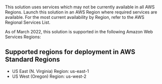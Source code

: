 This solution uses services which may not be currently available in all AWS Regions. Launch this solution in an AWS Region where required services are available. For the most current availability by Region, refer to the AWS Regional Services List.

As of March 2022, this solution is supported in the following Amazon Web Services Regions:

## Supported regions for deployment in AWS Standard Regions

- US East (N. Virginia) Region:  us-east-1
- US West (Oregon) Region:  us-west-2
<!-- | Asia Pacific (Mumbai) | ap-south-1
| Asia Pacific (Tokyo) | ap-northeast-1
| Asia Pacific (Seoul) | ap-northeast-2
| Asia Pacific (Singapore) | ap-southeast-1
| Asia Pacific (Sydney) | ap-southeast-2
| Canada (Central) | ca-central-1
| Europe (Ireland) | eu-west-1
| Europe (London) | eu-west-2
| Europe (Paris) | eu-west-3
| Europe (Frankfurt) | eu-central-1
| South America (São Paulo) | sa-east-1 -->

<!-- ## Supported regions for deployment in AWS China Regions

| Region Name | Region ID |
|----------|--------|
| China (Beijing) Region operated by Sinnet | cn-north-1
| China (Ningxia) Region operated by NWCD | cn-northwest-1 -->

    
   
  
 
 
 